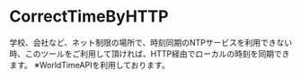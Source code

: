 # CorrectTimeByHTTP

学校、会社など、ネット制限の場所で、時刻同期のNTPサービスを利用できない時、このツールをご利用して頂ければ、HTTP経由でローカルの時刻を同期できます。
※WorldTimeAPIを利用しております。
